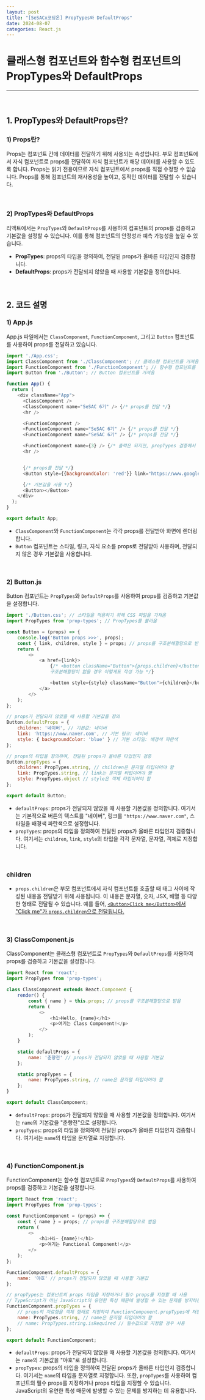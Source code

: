 ```yaml
---
layout: post  
title: "[SeSACx코딩온] PropTypes와 DefaultProps"  
date: 2024-08-07  
categories: React.js  
---
```


# 클래스형 컴포넌트와 함수형 컴포넌트의 PropTypes와 DefaultProps

<hr>
<br>

## 1. PropTypes와 DefaultProps란?

### 1) Props란?

Props는 컴포넌트 간에 데이터를 전달하기 위해 사용되는 속성입니다. 부모 컴포넌트에서 자식 컴포넌트로 props를 전달하여 자식 컴포넌트가 해당 데이터를 사용할 수 있도록 합니다. Props는 읽기 전용이므로 자식 컴포넌트에서 props를 직접 수정할 수 없습니다. Props를 통해 컴포넌트의 재사용성을 높이고, 동적인 데이터를 전달할 수 있습니다.

<br>

### 2) PropTypes와 DefaultProps

리액트에서는 `PropTypes`와 `DefaultProps`를 사용하여 컴포넌트의 props를 검증하고 기본값을 설정할 수 있습니다. 이를 통해 컴포넌트의 안정성과 예측 가능성을 높일 수 있습니다.

- **PropTypes**: props의 타입을 정의하여, 전달된 props가 올바른 타입인지 검증합니다.
- **DefaultProps**: props가 전달되지 않았을 때 사용할 기본값을 정의합니다.

<br>

## 2. 코드 설명

### 1) App.js

App.js 파일에서는 `ClassComponent`, `FunctionComponent`, 그리고 `Button` 컴포넌트를 사용하여 props를 전달하고 있습니다.

```js
import './App.css';
import ClassComponent from './ClassComponent'; // 클래스형 컴포넌트를 가져옴
import FunctionComponent from './FunctionComponent'; // 함수형 컴포넌트를 가져옴
import Button from './Button'; // Button 컴포넌트를 가져옴

function App() {
  return (
    <div className="App">
      <ClassComponent /> 
      <ClassComponent name="SeSAC 6기" /> {/* props를 전달 */}
      <hr />

      <FunctionComponent /> 
      <FunctionComponent name="SeSAC 6기" /> {/* props를 전달 */}
      <FunctionComponent name="SeSAC 6기" /> {/* props를 전달 */}

      <FunctionComponent name={3} /> {/* 출력은 되지만, propTypes 검증에서 오류 발생 */}
      <hr />


      {/* props를 전달 */}
      <Button style={{backgroundColor: 'red'}} link="https://www.google.com">Google</Button> 

      {/* 기본값을 사용 */}
      <Button></Button> 
    </div>
  );
}

export default App;
```

- `ClassComponent`와 `FunctionComponent`는 각각 props를 전달받아 화면에 렌더링합니다.
- `Button` 컴포넌트는 스타일, 링크, 자식 요소를 props로 전달받아 사용하며, 전달되지 않은 경우 기본값을 사용합니다.

<br>

### 2) Button.js

Button 컴포넌트는 `PropTypes`와 `DefaultProps`를 사용하여 props를 검증하고 기본값을 설정합니다.

```js
import './Button.css'; // 스타일을 적용하기 위해 CSS 파일을 가져옴
import PropTypes from 'prop-types'; // PropTypes를 불러옴

const Button = (props) => {
    console.log('Button props >>>', props);
    const { link, children, style } = props; // props를 구조분해할당으로 받음
    return (
        <>
            <a href={link}>
                {/* <button className="Button">{props.children}</button>  
                구조분해할당이 없을 경우 이렇게도 작성 가능 */}

                <button style={style} className="Button">{children}</button>
            </a>
        </>
    );
};

// props가 전달되지 않았을 때 사용할 기본값을 정의
Button.defaultProps = {
    children: '네이버', // 기본값: 네이버
    link: 'https://www.naver.com', // 기본 링크: 네이버
    style: { backgroundColor: 'blue' } // 기본 스타일: 배경색 파란색
};

// props의 타입을 정의하여, 전달된 props가 올바른 타입인지 검증
Button.propTypes = {
    children: PropTypes.string, // children은 문자열 타입이어야 함
    link: PropTypes.string, // link는 문자열 타입이어야 함
    style: PropTypes.object // style은 객체 타입이어야 함
};

export default Button;
```

- `defaultProps`: props가 전달되지 않았을 때 사용할 기본값을 정의합니다. 여기서는 기본적으로 버튼의 텍스트를 "네이버", 링크를 `"https://www.naver.com"`, 스타일을 배경색 파란색으로 설정합니다.
- `propTypes`: props의 타입을 정의하여 전달된 props가 올바른 타입인지 검증합니다. 여기서는 `children`, `link`, `style`의 타입을 각각 문자열, 문자열, 객체로 지정합니다.

<br>

### children

- `props.children`은 부모 컴포넌트에서 자식 컴포넌트를 호출할 때 태그 사이에 작성된 내용을 전달받기 위해 사용됩니다. 이 내용은 문자열, 숫자, JSX, 배열 등 다양한 형태로 전달될 수 있습니다. 예를 들어, <U>`<Button>Click me</Button>`에서 "Click me"가 `props.children`으로 전달됩니다.</U>

<br>

### 3) ClassComponent.js

ClassComponent는 클래스형 컴포넌트로 `PropTypes`와 `DefaultProps`를 사용하여 props를 검증하고 기본값을 설정합니다.

```js
import React from 'react';
import PropTypes from 'prop-types';

class ClassComponent extends React.Component {
    render() {
        const { name } = this.props; // props를 구조분해할당으로 받음
        return (
            <>
                <h1>Hello, {name}</h1>
                <p>여기는 Class Component!</p>
            </>
        );
    }

    static defaultProps = {
        name: '춘향전' // props가 전달되지 않았을 때 사용할 기본값
    };

    static propTypes = {
        name: PropTypes.string, // name은 문자열 타입이어야 함
    };
}

export default ClassComponent;
```

- `defaultProps`: props가 전달되지 않았을 때 사용할 기본값을 정의합니다. 여기서는 `name`의 기본값을 "춘향전"으로 설정합니다.
- `propTypes`: props의 타입을 정의하여 전달된 props가 올바른 타입인지 검증합니다. 여기서는 `name`의 타입을 문자열로 지정합니다.

<br>

### 4) FunctionComponent.js

FunctionComponent는 함수형 컴포넌트로 `PropTypes`와 `DefaultProps`를 사용하여 props를 검증하고 기본값을 설정합니다.

```js
import React from 'react';
import PropTypes from 'prop-types';

const FunctionComponent = (props) => {
    const { name } = props; // props를 구조분해할당으로 받음
    return (
        <>
            <h1>Hi~ {name}!</h1>
            <p>여기는 Functional Component!</p>
        </>
    );
};

FunctionComponent.defaultProps = {
    name: '야호' // props가 전달되지 않았을 때 사용할 기본값
};

// propTypes는 컴포넌트의 props 타입을 지정하거나 필수 props를 지정할 때 사용
// TypeScript가 아닌 JavaScript의 유연한 특성 때문에 발생할 수 있는 문제를 방지하는 데 유용
FunctionComponent.propTypes = {
    // props의 자료형을 객체 형태로 지정하여 FunctionComponent.propTypes에 저장
    name: PropTypes.string, // name은 문자열 타입이어야 함
    // name: PropTypes.string.isRequired // 필수값으로 지정할 경우 사용
};

export default FunctionComponent;
```

- `defaultProps`: props가 전달되지 않았을 때 사용할 기본값을 정의합니다. 여기서는 `name`의 기본값을 "야호"로 설정합니다.
- `propTypes`: props의 타입을 정의하여 전달된 props가 올바른 타입인지 검증합니다. 여기서는 `name`의 타입을 문자열로 지정합니다. 또한, `propTypes`를 사용하여 컴포넌트의 필수 props를 지정하거나 props 타입을 지정할 수 있습니다. JavaScript의 유연한 특성 때문에 발생할 수 있는 문제를 방지하는 데 유용합니다.